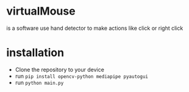# virtualMouse
is a software use hand detector
to make actions like click or right click


# installation 
 - Clone the repository to your device
 - run ``` pip install opencv-python mediapipe pyautogui ```
 - run ``` python main.py ```

